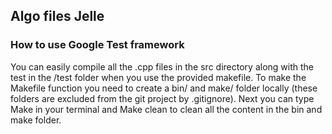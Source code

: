 ## Algo files Jelle
### How to use Google Test framework
You can easily compile all the .cpp files in the src directory along with the test in the /test folder when you use the provided makefile. To make the Makefile function you need to create a bin/ and make/ folder locally (these folders are excluded from the git project by .gitignore). Next you can type Make in your terminal and Make clean to clean all the content in the bin and make folder.
